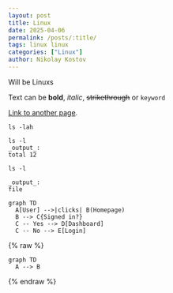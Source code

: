 ```yaml
---
layout: post
title: Linux
date: 2025-04-06
permalink: /posts/:title/
tags: linux linux
categories: ["Linux"]
author: Nikolay Kostov
---
```


Will be Linuxs

Text can be **bold**, _italic_, ~~strikethrough~~ or `keyword`

[Link to another page](./another-page.html).

```terminal-input
ls -lah
```

```terminal-input
ls -l
_output_: 
total 12
```

```terminal-input
ls -l

_output_: 
file
```

```diag
graph TD
  A[User] -->|clicks| B(Homepage)
  B --> C{Signed in?}
  C -- Yes --> D[Dashboard]
  C -- No --> E[Login]
```
{% raw %}
```diag
graph TD
  A --> B
```
{% endraw %}
